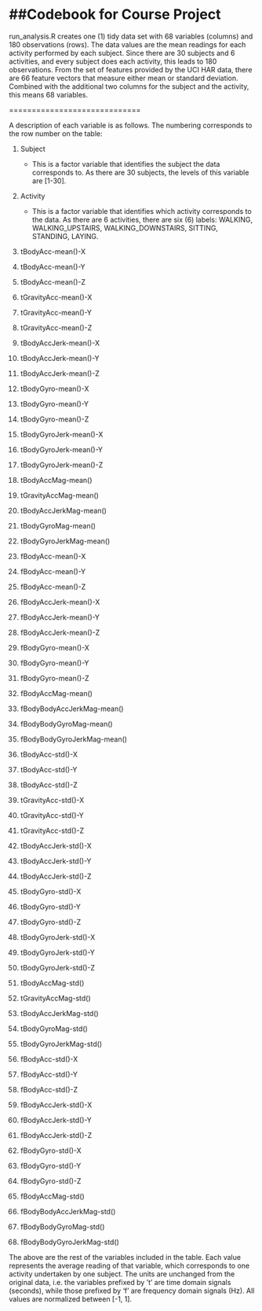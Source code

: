 ##Codebook for Course Project
============================

run_analysis.R creates one (1) tidy data set with 68 variables (columns) and 180 observations (rows). The data values are the mean readings for each activity performed by each subject. Since there are 30 subjects and 6 activities, and every subject does each activity, this leads to 180 observations. From the set of features provided by the UCI HAR data, there are 66 feature vectors that measure either mean or standard deviation. Combined with the additional two columns for the subject and the activity, this means 68 variables.

=============================

A description of each variable is as follows. The numbering corresponds to the row number on the table:

1. 	Subject

	- This is a factor variable that identifies the subject the data corresponds to. As there are 30 subjects, the levels of 	this variable are [1-30].

2. 	Activity

	- This is a factor variable that identifies which activity corresponds to the data. As there are 6 activities, there are 	six (6) labels: WALKING, WALKING_UPSTAIRS, WALKING_DOWNSTAIRS, SITTING, STANDING, LAYING.

3.	tBodyAcc-mean()-X
4.	tBodyAcc-mean()-Y
5.	tBodyAcc-mean()-Z
6.	tGravityAcc-mean()-X
7.	tGravityAcc-mean()-Y
8.	tGravityAcc-mean()-Z
9.	tBodyAccJerk-mean()-X
10.	tBodyAccJerk-mean()-Y
11.	tBodyAccJerk-mean()-Z
12.	tBodyGyro-mean()-X
13.	tBodyGyro-mean()-Y
14.	tBodyGyro-mean()-Z
15.	tBodyGyroJerk-mean()-X
16.	tBodyGyroJerk-mean()-Y
17.	tBodyGyroJerk-mean()-Z
18.	tBodyAccMag-mean()
19.	tGravityAccMag-mean()
20.	tBodyAccJerkMag-mean()
21.	tBodyGyroMag-mean()
22.	tBodyGyroJerkMag-mean()
23.	fBodyAcc-mean()-X
24.	fBodyAcc-mean()-Y
25.	fBodyAcc-mean()-Z
26.	fBodyAccJerk-mean()-X
27.	fBodyAccJerk-mean()-Y
28.	fBodyAccJerk-mean()-Z
29.	fBodyGyro-mean()-X
30.	fBodyGyro-mean()-Y
31.	fBodyGyro-mean()-Z
32.	fBodyAccMag-mean()
33.	fBodyBodyAccJerkMag-mean()
34.	fBodyBodyGyroMag-mean()
35.	fBodyBodyGyroJerkMag-mean()
36.	tBodyAcc-std()-X
37.	tBodyAcc-std()-Y
38.	tBodyAcc-std()-Z
39.	tGravityAcc-std()-X
40.	tGravityAcc-std()-Y
41.	tGravityAcc-std()-Z
42.	tBodyAccJerk-std()-X
43.	tBodyAccJerk-std()-Y
44.	tBodyAccJerk-std()-Z
45.	tBodyGyro-std()-X
46.	tBodyGyro-std()-Y
47.	tBodyGyro-std()-Z
48.	tBodyGyroJerk-std()-X
49.	tBodyGyroJerk-std()-Y
50.	tBodyGyroJerk-std()-Z
51.	tBodyAccMag-std()
52.	tGravityAccMag-std()
53.	tBodyAccJerkMag-std()
54.	tBodyGyroMag-std()
55.	tBodyGyroJerkMag-std()
56.	fBodyAcc-std()-X
57.	fBodyAcc-std()-Y
58.	fBodyAcc-std()-Z
59.	fBodyAccJerk-std()-X
60.	fBodyAccJerk-std()-Y
61.	fBodyAccJerk-std()-Z
62.	fBodyGyro-std()-X
63.	fBodyGyro-std()-Y
64.	fBodyGyro-std()-Z
65.	fBodyAccMag-std()
66.	fBodyBodyAccJerkMag-std()
67.	fBodyBodyGyroMag-std()
68.	fBodyBodyGyroJerkMag-std()

The above are the rest of the variables included in the table. Each value represents the average reading of that 		variable, which corresponds to one activity undertaken by one subject. The units are unchanged from the original data, 		i.e. the variables prefixed by ’t’ are time domain signals (seconds), while those prefixed by ‘f’ are frequency domain 		signals (Hz). All values are normalized between [-1, 1].
